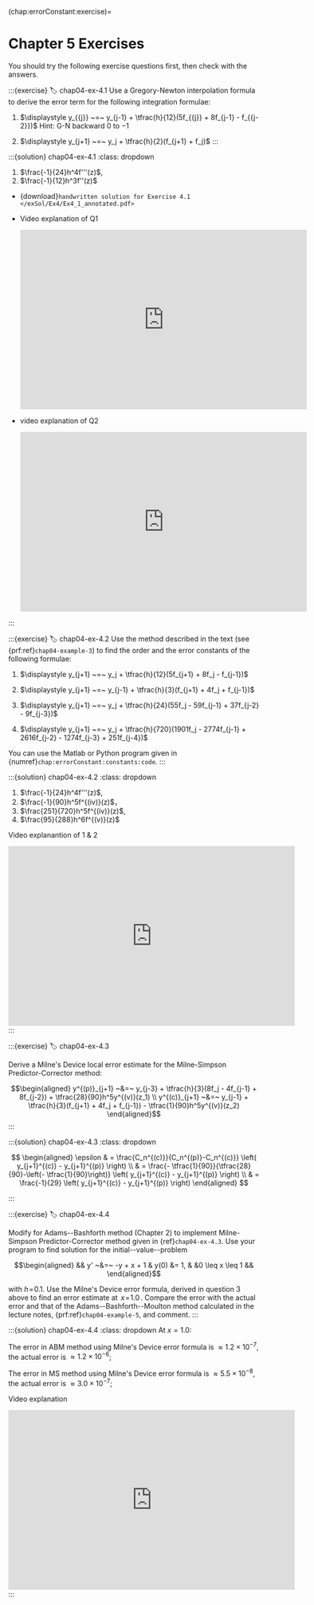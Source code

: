 (chap:errorConstant:exercise)=
# Chapter 5 Exercises

You should try the following exercise questions first, then check with the answers. 

:::{exercise}
:label: chap04-ex-4.1
Use a Gregory-Newton interpolation formula to derive the error term
for the following integration formulae:

1.  $\displaystyle y_{{j}} ~=~ y_{j-1} + \tfrac{h}{12}(5f_{{j}} + 8f_{j-1} - f_{{j-2}})$
    Hint: G-N backward $0$ to $-1$

2.  $\displaystyle y_{j+1} ~=~ y_j + \tfrac{h}{2}(f_{j+1} + f_j)$
:::

:::{solution} chap04-ex-4.1
:class: dropdown
1. $\frac{-1}{24}h^4f'''(z)$,
1. $\frac{-1}{12}h^3f''(z)$

- {download}`handwritten solution for Exercise 4.1 </exSol/Ex4/Ex4_1_annotated.pdf>`

- Video explanation of Q1
    <div>
    <iframe id="kaltura_player" src="https://cdnapisec.kaltura.com/p/1128062/sp/112806200/embedIframeJs/uiconf_id/27474902/partner_id/1128062?iframeembed=true&playerId=kaltura_player&entry_id=1_t03zd840&flashvars[akamaiHD.loadingPolicy]=preInitialize&amp;flashvars[akamaiHD.asyncInit]=true&amp;flashvars[streamerType]=hdnetwork&amp;flashvars[localizationCode]=en&amp;flashvars[sideBarContainer.plugin]=true&amp;flashvars[sideBarContainer.position]=left&amp;flashvars[sideBarContainer.clickToClose]=true&amp;flashvars[chapters.plugin]=true&amp;flashvars[chapters.layout]=vertical&amp;flashvars[chapters.thumbnailRotator]=false&amp;flashvars[streamSelector.plugin]=true&amp;flashvars[EmbedPlayer.SpinnerTarget]=videoHolder&amp;flashvars[dualScreen.plugin]=true&amp;flashvars[hotspots.plugin]=1&amp;flashvars[Kaltura.addCrossoriginToIframe]=true&amp;&wid=1_bnqh8yy1" width="575" height="360" allowfullscreen webkitallowfullscreen mozAllowFullScreen allow="autoplay *; fullscreen *; encrypted-media *" sandbox="allow-downloads allow-forms allow-same-origin allow-scripts allow-top-navigation allow-pointer-lock allow-popups allow-modals allow-orientation-lock allow-popups-to-escape-sandbox allow-presentation allow-top-navigation-by-user-activation" frameborder="0" title="ODE_Ex3_Q1a.mkv"></iframe>
    </div>

- video explanation of Q2
   <div>
    <iframe id="kaltura_player" src="https://cdnapisec.kaltura.com/p/1128062/sp/112806200/embedIframeJs/uiconf_id/27474902/partner_id/1128062?iframeembed=true&playerId=kaltura_player&entry_id=1_227zut3y&flashvars[akamaiHD.loadingPolicy]=preInitialize&amp;flashvars[akamaiHD.asyncInit]=true&amp;flashvars[streamerType]=hdnetwork&amp;flashvars[localizationCode]=en&amp;flashvars[sideBarContainer.plugin]=true&amp;flashvars[sideBarContainer.position]=left&amp;flashvars[sideBarContainer.clickToClose]=true&amp;flashvars[chapters.plugin]=true&amp;flashvars[chapters.layout]=vertical&amp;flashvars[chapters.thumbnailRotator]=false&amp;flashvars[streamSelector.plugin]=true&amp;flashvars[EmbedPlayer.SpinnerTarget]=videoHolder&amp;flashvars[dualScreen.plugin]=true&amp;flashvars[hotspots.plugin]=1&amp;flashvars[Kaltura.addCrossoriginToIframe]=true&amp;&wid=1_zt14gln4" width="575" height="360" allowfullscreen webkitallowfullscreen mozAllowFullScreen allow="autoplay *; fullscreen *; encrypted-media *" sandbox="allow-downloads allow-forms allow-same-origin allow-scripts allow-top-navigation allow-pointer-lock allow-popups allow-modals allow-orientation-lock allow-popups-to-escape-sandbox allow-presentation allow-top-navigation-by-user-activation" frameborder="0" title="odeEx3_Q1b"></iframe>
   </div>
:::

:::{exercise}
:label: chap04-ex-4.2
Use the method described in the text (see {prf:ref}`chap04-example-3`) to find the
order and the error constants of the following formulae:

1.  $\displaystyle y_{j+1} ~=~ y_j
            + \tfrac{h}{12}(5f_{j+1} + 8f_j - f_{j-1})$

2.  $\displaystyle y_{j+1} ~=~ y_{j-1}
            + \tfrac{h}{3}(f_{j+1} + 4f_j + f_{j-1})$

3.  $\displaystyle y_{j+1} ~=~ y_j + \tfrac{h}{24}(55f_j - 59f_{j-1}
            + 37f_{j-2} - 9f_{j-3})$

4.  $\displaystyle y_{j+1} ~=~ y_j + \tfrac{h}{720}(1901f_j - 2774f_{j-1}
            + 2616f_{j-2} - 1274f_{j-3} + 251f_{j-4})$

You can use the Matlab or Python program given in {numref}`chap:errorConstant:constants:code`.
:::

:::{solution} chap04-ex-4.2
:class: dropdown
1. $\frac{-1}{24}h^4f'''(z)$,
1. $\frac{-1}{90}h^5f^{(iv)}(z)$，
1. $\frac{251}{720}h^5f^{(iv)}(z)$,
1. $\frac{95}{288}h^6f^{(v)}(z)$

Video explanantion of 1 & 2
<div align="center">
<iframe id="kaltura_player" src="https://cdnapisec.kaltura.com/p/1128062/sp/112806200/embedIframeJs/uiconf_id/27474902/partner_id/1128062?iframeembed=true&playerId=kaltura_player&entry_id=1_mrrhokm2&flashvars[akamaiHD.loadingPolicy]=preInitialize&amp;flashvars[akamaiHD.asyncInit]=true&amp;flashvars[streamerType]=hdnetwork&amp;flashvars[localizationCode]=en&amp;flashvars[sideBarContainer.plugin]=true&amp;flashvars[sideBarContainer.position]=left&amp;flashvars[sideBarContainer.clickToClose]=true&amp;flashvars[chapters.plugin]=true&amp;flashvars[chapters.layout]=vertical&amp;flashvars[chapters.thumbnailRotator]=false&amp;flashvars[streamSelector.plugin]=true&amp;flashvars[EmbedPlayer.SpinnerTarget]=videoHolder&amp;flashvars[dualScreen.plugin]=true&amp;flashvars[hotspots.plugin]=1&amp;flashvars[Kaltura.addCrossoriginToIframe]=true&amp;&wid=1_sy5vqlkn" width="575" height="360" allowfullscreen webkitallowfullscreen mozAllowFullScreen allow="autoplay *; fullscreen *; encrypted-media *" sandbox="allow-downloads allow-forms allow-same-origin allow-scripts allow-top-navigation allow-pointer-lock allow-popups allow-modals allow-orientation-lock allow-popups-to-escape-sandbox allow-presentation allow-top-navigation-by-user-activation" frameborder="0" title="odeEx2Q2_a_b"></iframe>
</div>
:::

:::{exercise}
:label: chap04-ex-4.3

Derive a Milne's Device local error estimate for the Milne-Simpson
Predictor-Corrector method: 

$$\begin{aligned}
        y^{(p)}_{j+1} ~&=~ y_{j-3} + \tfrac{h}{3}(8f_j - 4f_{j-1} + 8f_{j-2})
        + \tfrac{28}{90}h^5y^{(v)}(z_1)
        \\
        y^{(c)}_{j+1} ~&=~ y_{j-1} + \tfrac{h}{3}(f_{j+1} + 4f_j + f_{j-1})
        - \tfrac{1}{90}h^5y^{(v)}(z_2)   
\end{aligned}$$
:::

:::{solution} chap04-ex-4.3
:class: dropdown

$$
\begin{aligned}
 \epsilon
& = \frac{C_n^{(c)}}{C_n^{(p)}-C_n^{(c)}} \left( y_{j+1}^{(c)} - y_{j+1}^{(p)} \right)  \\
& = \frac{- \tfrac{1}{90}}{\tfrac{28}{90}-\left(- \tfrac{1}{90}\right)} \left( y_{j+1}^{(c)} - y_{j+1}^{(p)} \right) \\
& = \frac{-1}{29} \left( y_{j+1}^{(c)} - y_{j+1}^{(p)} \right)
\end{aligned}
$$

:::

:::{exercise}
:label: chap04-ex-4.4

Modify [](ch03:program2) for Adams--Bashforth method (Chapter 2)
to implement Milne-Simpson Predictor-Corrector method given in {ref}`chap04-ex-4.3`. Use your
program to find solution for the initial--value--problem

$$\begin{aligned}
        && y' ~&=~ -y + x + 1
            & y(0) &= 1,
            & &0 \leq x \leq 1 &&   
\end{aligned}$$ 

with $h \!=\! 0.1$. Use the Milne's Device error
formula, derived in question 3 above to find an error estimate at
$\,x \!=\! 1.0\,$. Compare the error with the actual error and that
of the Adams--Bashforth--Moulton method calculated in the lecture
notes, {prf:ref}`chap04-example-5`, and comment.
:::    

:::{solution} chap04-ex-4.4
:class: dropdown
At $x = 1.0$:

The error in ABM method using Milne's Device error formula is
$\approx 1.2\times10^{-7}$, the actual error is
$\approx 1.2\times10^{-6}$;

The error in MS method using Milne's Device error formula is
$\approx 5.5\times10^{-8}$, the actual error is
$\approx 3.0\times10^{-7}$;

Video explanation
<div>
<iframe id="kaltura_player" src="https://cdnapisec.kaltura.com/p/1128062/sp/112806200/embedIframeJs/uiconf_id/27474902/partner_id/1128062?iframeembed=true&playerId=kaltura_player&entry_id=1_xjg10vmf&flashvars[akamaiHD.loadingPolicy]=preInitialize&amp;flashvars[akamaiHD.asyncInit]=true&amp;flashvars[streamerType]=hdnetwork&amp;flashvars[localizationCode]=en&amp;flashvars[sideBarContainer.plugin]=true&amp;flashvars[sideBarContainer.position]=left&amp;flashvars[sideBarContainer.clickToClose]=true&amp;flashvars[chapters.plugin]=true&amp;flashvars[chapters.layout]=vertical&amp;flashvars[chapters.thumbnailRotator]=false&amp;flashvars[streamSelector.plugin]=true&amp;flashvars[EmbedPlayer.SpinnerTarget]=videoHolder&amp;flashvars[dualScreen.plugin]=true&amp;flashvars[hotspots.plugin]=1&amp;flashvars[Kaltura.addCrossoriginToIframe]=true&amp;&wid=1_u6yq2gnk" width="575" height="360" allowfullscreen webkitallowfullscreen mozAllowFullScreen allow="autoplay *; fullscreen *; encrypted-media *" sandbox="allow-downloads allow-forms allow-same-origin allow-scripts allow-top-navigation allow-pointer-lock allow-popups allow-modals allow-orientation-lock allow-popups-to-escape-sandbox allow-presentation allow-top-navigation-by-user-activation" frameborder="0" title="odeEx2Q4"></iframe>
</div>
:::


